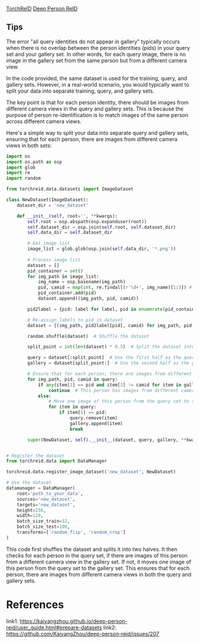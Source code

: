 [TorchReID](https://kaiyangzhou.github.io/deep-person-reid/index.html) 
[Deep Person ReID](https://github.com/KaiyangZhou/deep-person-reid/tree/master)
## Tips

The error "all query identities do not appear in gallery" typically occurs when there is no overlap between the person identities (pids) in your query set and your gallery set. In other words, for each query image, there is no image in the gallery set from the same person but from a different camera view.

In the code provided, the same dataset is used for the training, query, and gallery sets. However, in a real-world scenario, you would typically want to split your data into separate training, query, and gallery sets. 

The key point is that for each person identity, there should be images from different camera views in the query and gallery sets. This is because the purpose of person re-identification is to match images of the same person across different camera views.

Here's a simple way to split your data into separate query and gallery sets, ensuring that for each person, there are images from different camera views in both sets:

```python
import os
import os.path as osp
import glob
import re
import random

from torchreid.data.datasets import ImageDataset

class NewDataset(ImageDataset):
    dataset_dir = 'new_dataset'

    def __init__(self, root='', **kwargs):
        self.root = osp.abspath(osp.expanduser(root))
        self.dataset_dir = osp.join(self.root, self.dataset_dir)
        self.data_dir = self.dataset_dir

        # Get image list
        image_list = glob.glob(osp.join(self.data_dir, '*.png'))
        
        # Process image list
        dataset = []
        pid_container = set()
        for img_path in image_list:
            img_name = osp.basename(img_path)
            pid, camid = map(int, re.findall(r'\d+', img_name)[1:3]) # Parse pid and camid from filename
            pid_container.add(pid)
            dataset.append((img_path, pid, camid))

        pid2label = {pid: label for label, pid in enumerate(pid_container)}

        # Re-assign labels to pid in dataset
        dataset = [(img_path, pid2label[pid], camid) for img_path, pid, camid in dataset]

        random.shuffle(dataset)  # Shuffle the dataset

        split_point = int(len(dataset) * 0.5)  # Split the dataset into two halves

        query = dataset[:split_point]  # Use the first half as the query set
        gallery = dataset[split_point:]  # Use the second half as the gallery set

        # Ensure that for each person, there are images from different camera views in both sets
        for img_path, pid, camid in query:
            if any(item[1] == pid and item[2] != camid for item in gallery):
                continue  # This person has images from different camera views in both sets
            else:
                # Move one image of this person from the query set to the gallery set
                for item in query:
                    if item[1] == pid:
                        query.remove(item)
                        gallery.append(item)
                        break

        super(NewDataset, self).__init__(dataset, query, gallery, **kwargs)


# Register the dataset
from torchreid.data import DataManager

torchreid.data.register_image_dataset('new_dataset', NewDataset)

# Use the dataset
datamanager = DataManager(
    root='path_to_your_data',
    sources='new_dataset',
    targets='new_dataset',
    height=256,
    width=128,
    batch_size_train=32,
    batch_size_test=100,
    transforms=['random_flip', 'random_crop']
)

```

This code first shuffles the dataset and splits it into two halves. It then checks for each person in the query set, if there are images of this person from a different camera view in the gallery set. If not, it moves one image of this person from the query set to the gallery set. This ensures that for each person, there are images from different camera views in both the query and gallery sets.

# References

link1:  https://kaiyangzhou.github.io/deep-person-reid/user_guide.html#prepare-datasets
link2: https://github.com/KaiyangZhou/deep-person-reid/issues/207
